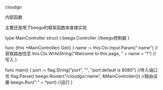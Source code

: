 cloudgo

内部函数

主要还是用了beego的框架函数来直接实现

type MainController struct {
	beego.Controller //beego控制器
}

func (this *MainController) Get() {
	name := this.Ctx.Input.Param(":name")                       //获取路由信息
	this.Ctx.WriteString("Welcome to this page, " + name + "!") //写入
}

func main() {
	port := flag.String("port", "", "port:default is 8080") //传入端口号
	flag.Parse()
	beego.Router("/cloudgo/:name", &MainController{}) //路由设置
	beego.Run(":" + *port)                            //运行
}
